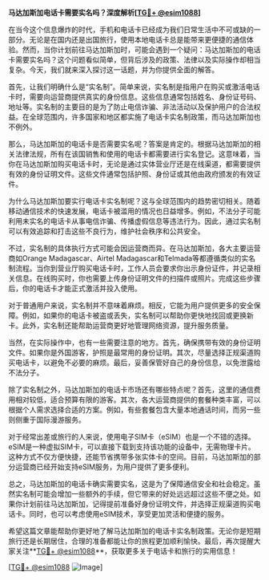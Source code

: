 **马达加斯加电话卡需要实名吗？深度解析[[TG💪+ @esim1088](https://t.me/s/esim1088)]**

在当今这个信息爆炸的时代，手机和电话卡已经成为我们日常生活中不可或缺的一部分。无论是在国内还是出国旅行，使用本地电话卡总是能带来更便捷的通信体验。然而，当你计划前往马达加斯加时，可能会遇到一个疑问：马达加斯加的电话卡需要实名吗？这个问题看似简单，但背后涉及的政策、法律以及实际操作却相当复杂。今天，我们就来深入探讨这一话题，并为你提供全面的解答。

首先，让我们明确什么是“实名制”。简单来说，实名制是指用户在购买或激活电话卡时，需要向运营商提供真实的身份信息。这些信息通常包括姓名、身份证号码、地址等。实名制的主要目的是为了防止电信诈骗、非法活动以及保护用户的合法权益。在全球范围内，许多国家和地区都实施了电话卡实名制政策，而马达加斯加也不例外。

那么，马达加斯加的电话卡是否需要实名呢？答案是肯定的。根据马达加斯加的相关法律法规，所有在该国销售和使用的电话卡都需要进行实名登记。这意味着，当你在马达加斯加购买电话卡时，无论是通过实体营业厅还是在线渠道，都需要提供有效的身份证明文件。这些文件通常包括护照、身份证或其他由政府颁发的有效证件。

为什么马达加斯加要实行电话卡实名制呢？这与全球范围内的趋势密切相关。随着移动通信技术的快速发展，电话卡被滥用的情况也日益增多。例如，不法分子可能利用未实名的电话卡从事电信诈骗、传播虚假信息等违法行为。因此，通过实名制可以有效追踪和打击这些不良行为，维护社会秩序和公共安全。

不过，实名制的具体执行方式可能会因运营商而异。在马达加斯加，各大主要运营商如Orange Madagascar、Airtel Madagascar和Telmada等都遵循类似的实名制流程。当你到营业厅购买电话卡时，工作人员会要求你出示身份证件，并记录相关信息。在线购买时，你也需要上传身份证明文件的扫描件或照片。完成这些步骤后，你的电话卡才能正式激活并投入使用。

对于普通用户来说，实名制并不意味着麻烦。相反，它能为用户提供更多的安全保障。例如，如果你的电话卡被盗或丢失，实名制可以帮助你更快地找回或更换新卡。此外，实名制还能帮助运营商更好地管理网络资源，提升服务质量。

当然，在实际操作中，也有一些需要注意的地方。首先，确保携带有效的身份证明文件。如果你是外国游客，护照是最常用的身份证明。其次，尽量选择正规渠道购买电话卡，以避免不必要的麻烦。最后，妥善保管好自己的身份信息，以免泄露给不法分子。

除了实名制之外，马达加斯加的电话卡市场还有哪些特点呢？首先，这里的通信费用相对较低，适合预算有限的游客。其次，各大运营商提供的套餐种类丰富，可以根据个人需求选择合适的方案。例如，有些套餐包含大量本地通话时间，而另一些则侧重于国际漫游服务。

对于经常出差或旅行的人来说，使用电子SIM卡（eSIM）也是一个不错的选择。eSIM是一种虚拟SIM卡，可以直接下载到支持该功能的设备中，无需物理卡片。这种方式不仅方便快捷，还能节省携带多张实体卡的空间。目前，马达加斯加的部分运营商已经开始支持eSIM服务，为用户提供了更多便利。

总之，马达加斯加的电话卡确实需要实名，这是为了保障通信安全和社会稳定。虽然实名制可能会增加一些额外的手续，但它带来的好处远远超过这些不便之处。如果你计划前往马达加斯加，记得提前准备好身份证明文件，并选择正规渠道购买电话卡。同时，也可以考虑使用eSIM技术，享受更加灵活和便捷的服务。

希望这篇文章能帮助你更好地了解马达加斯加的电话卡实名制政策。无论你是短期旅行还是长期居住，合理的准备都能让你的旅程更加顺利愉快。最后，再次提醒大家关注**[TG💪+ @esim1088](https://t.me/s/esim1088)**，获取更多关于电话卡和旅行的实用信息！

[[TG💪+ @esim1088](https://t.me/s/esim1088) ![Image](https://i.postimg.cc/4NQfJmqS/Snipaste-2025-05-13-00-14-12.png)]